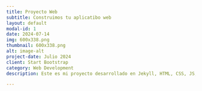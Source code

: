 ```yaml
---
title: Proyecto Web
subtitle: Construimos tu aplicatibo web
layout: default
modal-id: 1
date: 2024-07-14
img: 600x338.png
thumbnail: 600x338.png
alt: image-alt
project-date: Julio 2024
client: Start Bootstrap
category: Web Development
description: Este es mi proyecto desarrollado en Jekyll, HTML, CSS, JS, PHP

---
```


